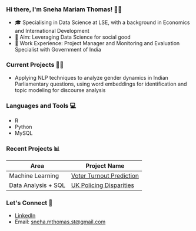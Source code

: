 ### Hi there, I'm Sneha Mariam Thomas! 👩‍💻

- 🎓 Specialising in Data Science at LSE, with a background in Economics and International Development 
- 🎯 Aim: Leveraging Data Science for social good
- 💼 Work Experience: Project Manager and Monitoring and Evaluation Specialist with Government of India

### Current Projects 👩‍💻

- Applying NLP techniques to analyze gender dynamics in Indian Parliamentary questions, using word embeddings for identification and topic modeling for discourse analysis

### Languages and Tools 💻

- R
- Python
- MySQL

### Recent Projects 📊

| Area            | Project Name                        |
|-----------------|-------------------------------------|
| Machine Learning| [Voter Turnout Prediction](https://github.com/snehamariamthomas/Voter-Turnout-Prediction.git)             |
| Data Analysis + SQL   | [UK Policing Disparities](https://github.com/snehamariamthomas/UK-Policing-Disparities.git)      |

### Let's Connect 🔗

- [LinkedIn](https://www.linkedin.com/in/sneha-mariam-thomas-82a746113)
- Email: sneha.mthomas.st@gmail.com

